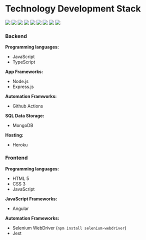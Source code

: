 # Technology Development Stack

![](https://external-content.duckduckgo.com/iu/?u=http%3A%2F%2Fwww.alex-arriaga.com%2Fwp-content%2Fuploads%2F2014%2F12%2Fjavascript-logo.png&f=1&nofb=1) ![](https://external-content.duckduckgo.com/iu/?u=https%3A%2F%2Fblog.savoirfairelinux.com%2Fen-ca%2Fwp-content%2Fuploads%2Fsites%2F2%2F2017%2F12%2Fangular-logo-150x150.png&f=1&nofb=1) ![](https://external-content.duckduckgo.com/iu/?u=https%3A%2F%2Fwww.mlguides.com%2Fwp-content%2Fuploads%2F2019%2F08%2Ftypescript-logo-150x150.png&f=1&nofb=1) ![](https://external-content.duckduckgo.com/iu/?u=https%3A%2F%2Flogonoid.com%2Fimages%2Fthumbs%2Fnode-js-logo.png&f=1&nofb=1) ![](https://external-content.duckduckgo.com/iu/?u=https%3A%2F%2Fraw.github.com%2Fcbadke%2Fchocolateypackages%2Fmaster%2Fjenkins%2Fjenkins_logo.png&f=1&nofb=1) ![](https://external-content.duckduckgo.com/iu/?u=https%3A%2F%2Fperlmaven.com%2Fimg%2Fmongodb-logo.png&f=1&nofb=1) ![](https://external-content.duckduckgo.com/iu/?u=https%3A%2F%2Fcdn.iconscout.com%2Ficon%2Ffree%2Fpng-128%2Fheroku-225989.png&f=1&nofb=1) ![](https://external-content.duckduckgo.com/iu/?u=https%3A%2F%2Fwww.edgewordstraining.co.uk%2Fwp-content%2Fuploads%2F2013%2F05%2FSelenium-Image-150x150.jpg&f=1&nofb=1) ![](https://external-content.duckduckgo.com/iu/?u=http%3A%2F%2Fwww.thelookfolioinc.com%2Fwp-content%2Fuploads%2F2014%2F08%2Ficon_html5css3.png&f=1&nofb=1)

### Backend

__Programming languages:__

*  JavaScript
*  TypeScript

__App Frameworks:__

* Node.js
* Express.js

__Automation Framworks:__

* Github Actions

__SQL Data Storage:__

* MongoDB

__Hosting:__

* Heroku


### Frontend

__Programming languages:__

* HTML 5
* CSS 3
* JavaScript

__JavaScript Frameworks:__ 

* Angular

__Automation Frameworks:__

* Selenium WebDriver (```npm install selenium-webdriver```)
* Jest
